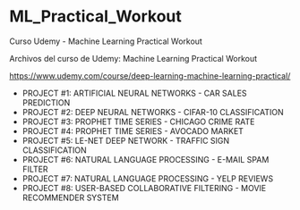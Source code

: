# ML_Practical_Workout
Curso Udemy - Machine Learning Practical Workout


Archivos del curso de Udemy: Machine Learning Practical Workout

https://www.udemy.com/course/deep-learning-machine-learning-practical/

* PROJECT #1: ARTIFICIAL NEURAL NETWORKS - CAR SALES PREDICTION
* PROJECT #2: DEEP NEURAL NETWORKS - CIFAR-10 CLASSIFICATION
* PROJECT #3: PROPHET TIME SERIES - CHICAGO CRIME RATE
* PROJECT #4: PROPHET TIME SERIES - AVOCADO MARKET
* PROJECT #5: LE-NET DEEP NETWORK - TRAFFIC SIGN CLASSIFICATION
* PROJECT #6: NATURAL LANGUAGE PROCESSING - E-MAIL SPAM FILTER
* PROJECT #7: NATURAL LANGUAGE PROCESSING - YELP REVIEWS
* PROJECT #8: USER-BASED COLLABORATIVE FILTERING - MOVIE RECOMMENDER SYSTEM
